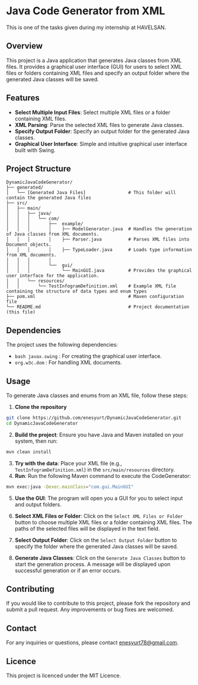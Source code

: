 # Java Code Generator from XML

This is one of the tasks given during my internship at HAVELSAN.

## Overview

This project is a Java application that generates Java classes from XML files. It provides a graphical user interface (GUI) for users to select XML files or folders containing XML files and specify an output folder where the generated Java classes will be saved.

## Features

- **Select Multiple Input Files**: Select multiple XML files or a folder containing XML files.
- **XML Parsing**: Parse the selected XML files to generate Java classes.
- **Specify Output Folder**: Specify an output folder for the generated Java classes.
- **Graphical User Interface**: Simple and intuitive graphical user interface built with Swing.

## Project Structure
```plainText
DynamicJavaCodeGenerator/
├── generated/
│   └── [Generated Java Files]                # This folder will contain the generated Java files 
├── src/
│   ├── main/
│   │   ├── java/
│   │   │   └── com/
│   │   │       ├──  example/
│   │   │       │    ├── ModelGenerator.java  # Handles the generation of Java classes from XML documents.
│   │   │       │    ├── Parser.java          # Parses XML files into Document objects.
│   │   │       │    ├── TypeLoader.java      # Loads type information from XML documents.
│   │   │       │
│   │   │       └──  gui/
│   │   │            └── MainGUI.java         # Provides the graphical user interface for the application.
│   │   └── resources/
│   │       └── TestInfogramDefinition.xml    # Example XML file containing the structure of data types and enum types
├── pom.xml                                   # Maven configuration file
└── README.md                                 # Project documentation (this file)

```
## Dependencies

The project uses the following dependencies:
* ```bash javax.swing``` : For creating the graphical user interface.
* ```org.w3c.dom``` : For handling XML documents.

## Usage

To generate Java classes and enums from an XML file, follow these steps:
1. **Clone the repository**
```bash
git clone https://github.com/enesyurt/DynamicJavaCodeGenerator.git
cd DynamicJavaCodeGenerator
```
2. **Build the project**: Ensure you have Java and Maven installed on your system, then run:
```bash
mvn clean install
```
3. **Try with the data**: Place your XML file (e.g., `TestInfogramDefinition.xml`) in the `src/main/resources` directory.
4. **Run**: Run the following Maven command to execute the CodeGenerator:
```bash
mvn exec:java -Dexec.mainClass="com.gui.MainGUI"
```
5. **Use the GUI**: The program will open you a GUI for you to select input and output folders.

6. **Select XML Files or Folder**: Click on the `Select XML Files or Folder` button to choose multiple XML files or a folder containing XML files. The paths of the selected files will be displayed in the text field.

7. **Select Output Folder**: Click on the `Select Output Folder` button to specify the folder where the generated Java classes will be saved.

8. **Generate Java Classes**: Click on the `Generate Java Classes` button to start the generation process. A message will be displayed upon successful generation or if an error occurs.

## Contributing
If you would like to contribute to this project, please fork the repository and submit a pull request. Any improvements or bug fixes are welcomed.

## Contact
For any inquiries or questions, please contact [enesyurt78@gmail.com](mailto:enesyurt78@gmail.com).


## Licence
This project is licenced under the MIT Licence.